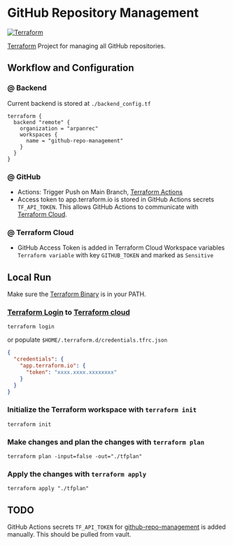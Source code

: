 # GitHub Repository Management

[![Terraform](https://github.com/arpanrec/github-repo-management/actions/workflows/terraform.yml/badge.svg)](https://github.com/arpanrec/github-repo-management/actions/workflows/terraform.yml)

[Terraform](https://www.terraform.io) Project for managing all GitHub repositories.

## Workflow and Configuration

### @ Backend

Current backend is stored at `./backend_config.tf`

```hcl
terraform {
  backend "remote" {
    organization = "arpanrec"
    workspaces {
      name = "github-repo-management"
    }
  }
}
```

### @ GitHub

* Actions: Trigger Push on Main Branch, [Terraform Actions](.github/workflows/terraform.yml)
* Access token to app.terraform.io is stored in GitHub Actions secrets `TF_API_TOKEN`. This allows GitHub Actions to
  communicate with [Terraform Cloud](https://app.terraform.io/app/arpanrec/workspaces/github-repo-management).

### @ Terraform Cloud

* GitHub Access Token is added in Terraform Cloud Workspace variables `Terraform variable` with key `GITHUB_TOKEN` and
  marked as `Sensitive`

## Local Run

Make sure the [Terraform Binary](https://www.terraform.io/downloads) is in your PATH.

### [Terraform Login](https://www.terraform.io/cli/commands/login) to [Terraform cloud](https://app.terraform.io/app/arpanrec)

```shell
terraform login
```

or
populate `$HOME/.terraform.d/credentials.tfrc.json`

```json
{
  "credentials": {
    "app.terraform.io": {
      "token": "xxxx.xxxx.xxxxxxxx"
    }
  }
}
```

### Initialize the Terraform workspace with `terraform init`

```shell
terraform init
```

### Make changes and plan the changes with `terraform plan`

```shell
terraform plan -input=false -out="./tfplan"
```

### Apply the changes with `terraform apply`

```shell
terraform apply "./tfplan"
```

## TODO

GitHub Actions secrets `TF_API_TOKEN` for [github-repo-management](https://github.com/arpanrec/github-repo-management) is added manually. This should be pulled from vault.
